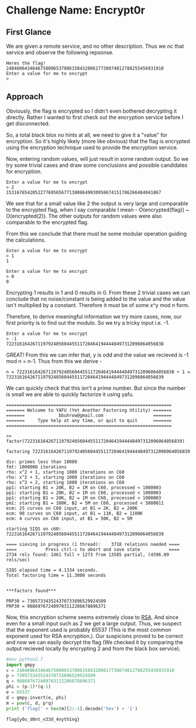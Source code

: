 # Challenge Name: Encrypt0r

## First Glance

We are given a remote service, and no other description. Thus we nc that service and observe the following repsonse.

```
Heres the flag!
248460643464675800653780615843208617730874812788255456931910
Enter a value for me to encrypt
> 
```

## Approach

Obviously, the flag is encrypted so I didn't even bothered decrypting it directly. Rather I wanted to first check out the encryption service before I get disconnected. 

So, a total black blox no hints at all, we need to give it a "value" for encryption. So it's highly likely (more like obvious) that the flag is encrypted using the encryption technique used to provide the encryption service.

Now, entering random values, will just result in some random output. So we try some trivial cases and draw some conclusions and possible candidates for encryption.

```
Enter a value for me to encrypt
> 2
15316765420522776956567713808649930958674151786266484041867
```
We see that for a small value like 2 the output is very large and comparable to the encrypted flag, when I say comparable I mean - O(encrypted(flag)) ~ O(encrypted(2)). The other outputs for random values were also comparable to the encrypted flag.

From this we conclude that there must be some modular operation guiding the calculations.

```
Enter a value for me to encrypt
> 1
1
```
```
Enter a value for me to encrypt
> 0
0
```

Encrypting 1 results in 1 and 0 results in 0. From these 2 trivial cases we can conclude that no noise/constant is being added to the value and the value isn't multiplied by a constant. Therefore it must be of some x^y mod n form.

Therefore, to derive meaningful information we try more cases, now, our first priority is to find out the modulo. So we try a tricky input i.e. -1.

```
Enter a value for me to encrypt
> -1
722316164267119792405604455117204641944448497312096064056838
```
GREAT! From this we can infer that, y is odd and the value we recieved is -1 mod n = n-1. Thus from this we derive - 

`n = 722316164267119792405604455117204641944448497312096064056838 + 1 = 722316164267119792405604455117204641944448497312096064056839`

We can quickly check that this isn't a prime number. But since the number is small we are able to quickly factorize it using yafu.

```
===============================================================
======= Welcome to YAFU (Yet Another Factoring Utility) =======
=======             bbuhrow@gmail.com                   =======
=======     Type help at any time, or quit to quit      =======
===============================================================

>> factor(722316164267119792405604455117204641944448497312096064056839)

factoring 722316164267119792405604455117204641944448497312096064056839

div: primes less than 10000
fmt: 1000000 iterations
rho: x^2 + 1, starting 1000 iterations on C60 
rho: x^2 + 3, starting 1000 iterations on C60 
rho: x^2 + 2, starting 1000 iterations on C60 
pp1: starting B1 = 20K, B2 = 1M on C60, processed < 1000003
pp1: starting B1 = 20K, B2 = 1M on C60, processed < 1000003
pp1: starting B1 = 20K, B2 = 1M on C60, processed < 1000003
pm1: starting B1 = 100K, B2 = 5M on C60, processed < 5000011
ecm: 25 curves on C60 input, at B1 = 2K, B2 = 200K
ecm: 90 curves on C60 input, at B1 = 11K, B2 = 1100K
ecm: 4 curves on C60 input, at B1 = 50K, B2 = 5M

starting SIQS on c60: 722316164267119792405604455117204641944448497312096064056839

==== sieving in progress (1 thread):    3718 relations needed ====
====           Press ctrl-c to abort and save state           ====
2734 rels found: 1461 full + 1273 from 13585 partial, (4596.09 rels/sec)

SIQS elapsed time = 4.1334 seconds.
Total factoring time = 11.3080 seconds


***factors found***

PRP30 = 730573343524370733896529924509
PRP30 = 988697672409703112206678896371
```

Now, this encryption scheme seems extremely close to [RSA](https://en.wikipedia.org/wiki/RSA_(cryptosystem)). And since even for a small input such as 2 we get a large output. Thus, we suspect that the exponent used is probably 65537 (This is the most common exponent used for RSA encryption.). Our suspicions proved to be correct and now we can easily decrypt the flag (We checked it by comparing the output recieved locally by encrypting 2 and from the black box service).

```python
#env python2.7
import gmpy
c = 248460643464675800653780615843208617730874812788255456931910
p = 730573343524370733896529924509
q = 988697672409703112206678896371
phi = (p-1)*(q-1)
e = 65537
d = gmpy.invert(e, phi)
m = pow(c, d, p*q)
print ('flag{' + hex(m)[2:-1].decode('hex') + '}')
```                           

`flag{y0u_d0nt_n33d_4nyth1ng}`
